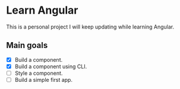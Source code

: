 # Learn Angular

This is a personal project I will keep updating while learning Angular.

## Main goals

- [x] Build a component.
- [x] Build a component using CLI.
- [ ] Style a component.
- [ ] Build a simple first app.
